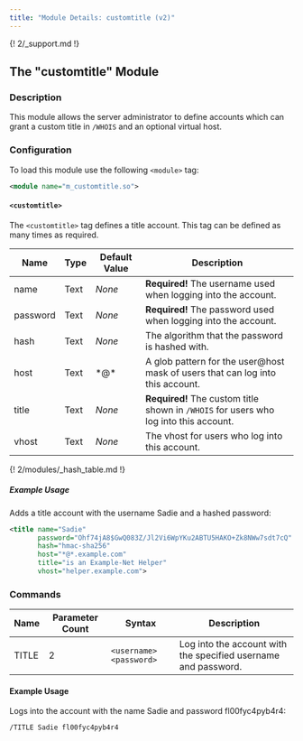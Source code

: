 ```yaml
---
title: "Module Details: customtitle (v2)"
---
```


{! 2/_support.md !}

## The "customtitle" Module

### Description

This module allows the server administrator to define accounts which can grant a custom title in `/WHOIS` and an optional virtual host.

### Configuration

To load this module use the following `<module>` tag:

```xml
<module name="m_customtitle.so">
```

#### `<customtitle>`

The `<customtitle>` tag defines a title account. This tag can be defined as many times as required.

Name     | Type | Default Value | Description
-------- | ---- | ------------- | -----------
name     | Text | *None*        | **Required!** The username used when logging into the account.
password | Text | *None*        | **Required!** The password used when logging into the account.
hash     | Text | *None*        | The algorithm that the password is hashed with.
host     | Text | \*@\*         | A glob pattern for the user@host mask of users that can log into this account.
title    | Text | *None*        | **Required!** The custom title shown in `/WHOIS` for users who log into this account.
vhost    | Text | *None*        | The vhost for users who log into this account.

{! 2/modules/_hash_table.md !}

##### Example Usage

Adds a title account with the username Sadie and a hashed password:

```xml
<title name="Sadie"
       password="Ohf74jA8$GwQ083Z/Jl2Vi6WpYKu2ABTU5HAKO+Zk8NWw7sdt7cQ"
       hash="hmac-sha256"
       host="*@*.example.com"
       title="is an Example-Net Helper"
       vhost="helper.example.com">
```

### Commands

Name  | Parameter Count | Syntax                  | Description
----- | --------------- | ----------------------- | -----------
TITLE | 2               | `<username> <password>` | Log into the account with the specified username and password.

#### Example Usage

Logs into the account with the name Sadie and password fl00fyc4pyb4r4:

```plaintext
/TITLE Sadie fl00fyc4pyb4r4
```
